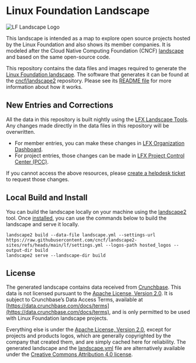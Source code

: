 # Linux Foundation Landscape

![LF Landscape Logo](https://landscape.linuxfoundation.org/images/left-logo.svg)

This landscape is intended as a map to explore open source projects hosted by the Linux Foundation and also shows its member companies. It is modeled after the Cloud Native Computing Foundation (CNCF) [landscape](https://landscape.cncf.io) and based on the same open-source code.

This repository contains the data files and images required to generate the [Linux Foundation landscape](https://landscape.linuxfoundation.org). The software that generates it can be found at the [cncf/landscape2](https://github.com/cncf/landscape2) repository. Please see its [README file](https://github.com/cncf/landscape2#landscape2) for more information about how it works.

## New Entries and Corrections

All the data in this repository is built nightly using the [LFX Landscape Tools](https://github.com/jmertic/lfx-landscape-tools). Any changes made directly in the data files in this repository will be overwritten.

- For member entries, you can make these changes in [LFX Organization Dashboard](https://docs.linuxfoundation.org/lfx/organization-dashboard/organization-profile).
- For project entries, those changes can be made in [LFX Project Control Center (PCC)](https://docs.linuxfoundation.org/lfx/project-control-center/v2-latest-version/operations/project-definition).

If you cannot access the above resources, please [create a helpdesk ticket](https://members.linuxfoundation.org) to request those changes.

## Local Build and Install

You can build the landscape locally on your machine using the [landscape2](https://github.com/cncf/landscape2) tool. Once [installed](https://github.com/cncf/landscape2?tab=readme-ov-file#installation), you can use the commands below to build the landscape and serve it locally.

```shell
landscape2 build --data-file landscape.yml --settings-url https://raw.githubusercontent.com/cncf/landscape2-sites/refs/heads/main/lf/settings.yml --logos-path hosted_logos --output-dir build
landscape2 serve --landscape-dir build
```

## License

The generated landscape contains data received from [Crunchbase](http://www.crunchbase.com). This data is not licensed pursuant to the [Apache License, Version 2.0](https://www.apache.org/licenses/LICENSE-2.0.txt). It is subject to Crunchbase’s Data Access Terms, available at [https://data.crunchbase.com/docs/terms](https://data.crunchbase.com/docs/terms), and is only permitted to be used with Linux Foundation landscape projects.

Everything else is under the [Apache License, Version 2.0](https://www.apache.org/licenses/LICENSE-2.0.txt), except for projects and products logos, which are generally copyrighted by the company that created them, and are simply cached here for reliability. The generated landscape and the [landscape.yml](landscape.yml) file are alternatively available under the [Creative Commons Attribution 4.0 license](https://creativecommons.org/licenses/by/4.0/).
